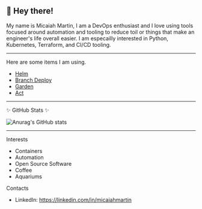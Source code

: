 ## 👋 Hey there!

My name is Micaiah Martin, I am a DevOps enthusiast and I love using tools focused around automation and tooling to reduce toil or things that make
an engineer's life overall easier. I am especailly interested in Python, Kubernetes, Terraform, and CI/CD tooling. 

---
Here are some items I am using.

- [Helm](https://github.com/helm/helm)
- [Branch Deploy](https://github.com/GrantBirki/branch-deploy)
- [Garden](https://github.com/garden-io/garden)
- [Act](https://github.com/nektos/act)

---

✨ GitHub Stats ✨

![Anurag's GitHub stats](https://github-readme-stats.vercel.app/api?username=mimartin12&count_private=true&show_icons=true&theme=merko)

---

Interests
- Containers
- Automation
- Open Source Software
- Coffee
- Aquariums

Contacts
- LinkedIn: https://linkedin.com/in/micaiahmartin

